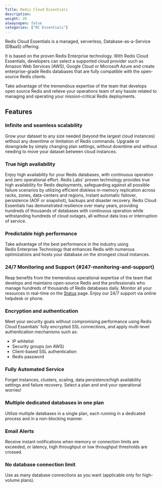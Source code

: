 ```yaml
---
Title: Redis Cloud Essentials
description:
weight: 20
alwaysopen: false
categories: ["RC Essentials"]
---
```

Redis Cloud Essentials is a managed, serverless,
Database-as-a-Service (DBaaS) offering.

It is based on the proven Redis Enterprise technology. With Redis Cloud Essentials, developers can select a supported cloud
provider such as Amazon Web Services (AWS), Google Cloud or Microsoft
Azure and create enterprise-grade Redis databases that
are fully compatible with the open-source Redis clients.

Take advantage of the tremendous expertise of the team that develops
open source Redis and relieve your operations team of any hassle related
to managing and operating your mission-critical Redis deployments.

## Features

### Infinite and seamless scalability

Grow your dataset to any size needed (beyond the largest cloud
instances) without any downtime or limitation of Redis commands. Upgrade
or downgrade by simply changing plan settings, without downtime and
without needing to move your dataset between cloud instances.

### True high availability

Enjoy high availability for your Redis databases, with continuous
operation and zero operational effort. Redis Labs' proven technology
provides true high availability for Redis deployments, safeguarding
against all possible failure scenarios by utilizing efficient diskless
in-memory replication across racks, zones, data-centers and regions,
instant automatic failover, persistence (AOF or snapshot), backups and
disaster recovery. Redis Cloud Essentials has demonstrated resilience
over many years, providing hundreds of thousands of databases with
continuous operation while withstanding hundreds of cloud outages, all
without data loss or interruption of service.

### Predictable high performance

Take advantage of the best performance in the industry using
Redis Enterprise Technology that enhances Redis with numerous
optimizations and hosts your database on the strongest cloud instances.

### 24/7 Monitoring and Support {#247-monitoring-and-support}

Reap benefits from the tremendous operational expertise of the team that
develops and maintains open-source Redis and the professionals who
manage hundreds of thousands of Redis databases daily. Monitor all your
resources in real-time on the [Status](https://status.redislabs.com/)
page. Enjoy our 24/7 support via online helpdesk or phone.

### Encryption and authentication

Meet your security goals without compromising performance using Redis Cloud Essentials' fully encrypted SSL connections, and apply
multi-level authentication mechanisms such as:

- IP whitelist
- Security groups (on AWS)
- Client-based SSL authentication
- Redis password

### Fully Automated Service

Forget instances, clusters, scaling, data persistence/high availability
settings and failure recovery. Select a plan and end your operational
worries!

### Multiple dedicated databases in one plan

Utilize multiple databases in a single plan, each running in a
dedicated process and in a non-blocking
manner.

### Email Alerts

Receive instant notifications when memory or connection limits are
exceeded, or latency, high throughput or low throughput thresholds are
crossed.

### No database connection limit

Use as many database connections as you want (applicable only for
high-volume plans).
